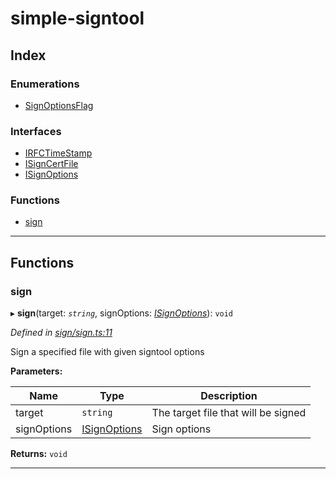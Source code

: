 
#  simple-signtool

## Index

### Enumerations

* [SignOptionsFlag](enums/signoptionsflag.md)

### Interfaces

* [IRFCTimeStamp](interfaces/irfctimestamp.md)
* [ISignCertFile](interfaces/isigncertfile.md)
* [ISignOptions](interfaces/isignoptions.md)

### Functions

* [sign](#sign)

---

## Functions

<a id="sign"></a>

###  sign

▸ **sign**(target: *`string`*, signOptions: *[ISignOptions](interfaces/isignoptions.md)*): `void`

*Defined in [sign/sign.ts:11](https://github.com/djbreen7/simple-signtool/blob/5b3421b/src/sign/sign.ts#L11)*

Sign a specified file with given signtool options

**Parameters:**

| Name | Type | Description |
| ------ | ------ | ------ |
| target | `string` |  The target file that will be signed |
| signOptions | [ISignOptions](interfaces/isignoptions.md) |  Sign options |

**Returns:** `void`

___

